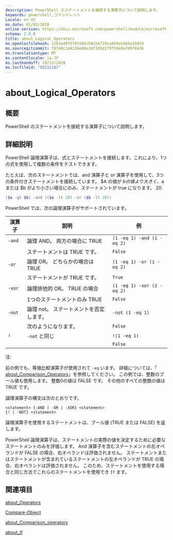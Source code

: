 ```yaml
---
description: PowerShell のステートメントを接続する演算子について説明します。
keywords: powershell,コマンドレット
Locale: en-US
ms.date: 01/03/2018
online version: https://docs.microsoft.com/powershell/module/microsoft.powershell.core/about/about_logical_operators?view=powershell-7&WT.mc_id=ps-gethelp
schema: 2.0.0
title: about_Logical_Operators
ms.openlocfilehash: 1262ed0f5797d8dcb8cb4719cad69ac6b6a28d59
ms.sourcegitcommit: f874dc1d4236e06a3df195d179f59e0a7d9f8436
ms.translationtype: MT
ms.contentlocale: ja-JP
ms.lasthandoff: 10/13/2020
ms.locfileid: "93222187"
---
```

# <a name="about_logical_operators"></a>about_Logical_Operators

## <a name="short-description"></a>概要
PowerShell のステートメントを接続する演算子について説明します。

## <a name="long-description"></a>詳細説明

PowerShell 論理演算子は、式とステートメントを接続します。これにより、1つの式を使用して複数の条件をテストできます。

たとえば、次のステートメントでは、and 演算子と or 演算子を使用して、3つの条件付きステートメントを接続しています。 $A の値が $b の値より大きく、$a または $b がより小さい場合にのみ、ステートメントが true になります。
20.

```powershell
($a -gt $b) -and (($a -lt 20) -or ($b -lt 20))
```

PowerShell では、次の論理演算子がサポートされています。

|演算子|説明                        |例                   |
|--------|-----------------------------------|--------------------------|
|`-and`  |論理 AND。 両方の場合に TRUE        |`(1 -eq 1) -and (1 -eq 2)`|
|        |ステートメントは TRUE です。               |`False`                   |
|`-or`   |論理 OR。 どちらかの場合は TRUE       |`(1 -eq 1) -or (1 -eq 2)` |
|        |ステートメントが TRUE です。                 |`True`                    |
|`-xor`  |論理排他的 OR。 TRUE の場合    |`(1 -eq 1) -xor (2 -eq 2)`|
|        |1つのステートメントのみ TRUE         |`False`                   |
|`-not`  |論理 not。 ステートメントを否定します。 |`-not (1 -eq 1)`          |
|        |次のようになります。                      |`False`                   |
|`!`     |`-not` と同じ                     |`!(1 -eq 1)`              |
|        |                                   |`False`                   |

 注:

前の例でも、等値比較演算子が使用されて `-eq` います。 詳細については、「 [about_Comparison_Operators](about_Comparison_Operators.md)」を参照してください。 この例では、整数のブール値も使用します。 整数0の値は FALSE です。 その他のすべての整数の値は TRUE です。

論理演算子の構文は次のとおりです。

```
<statement> {-AND | -OR | -XOR} <statement>
{! | -NOT} <statement>
```

論理演算子を使用するステートメントは、ブール値 (TRUE または FALSE) を返します。

PowerShell 論理演算子は、ステートメントの実際の値を決定するために必要なステートメントのみを評価します。 And 演算子を含むステートメントの左オペランドが FALSE の場合、右オペランドは評価されません。
ステートメントまたはステートメントが含まれているステートメントの左オペランドが TRUE の場合、右オペランドは評価されません。 このため、ステートメントを使用する場合と同じ方法でこれらのステートメントを使用でき `If` ます。

## <a name="see-also"></a>関連項目

[about_Operators](about_Operators.md)

[Compare-Object](xref:Microsoft.PowerShell.Utility.Compare-Object)

[about_Comparison_operators](about_Comparison_Operators.md)

[about_If](about_If.md)
